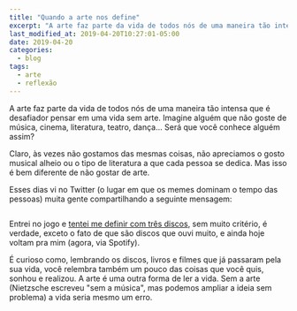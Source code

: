 ```yaml
---
title: "Quando a arte nos define"
excerpt: "A arte faz parte da vida de todos nós de uma maneira tão intensa que é desafiador pensar em uma vida sem arte."
last_modified_at: 2019-04-20T10:27:01-05:00
date: 2019-04-20
categories:
  - blog
tags: 
  - arte
  - reflexão
---
```


A arte faz parte da vida de todos nós de uma maneira tão intensa que é desafiador pensar em uma vida sem arte. Imagine alguém que não goste de música, cinema, literatura, teatro, dança... Será que você conhece alguém assim?

Claro, às vezes não gostamos das mesmas coisas, não apreciamos o gosto musical alheio ou o tipo de literatura a que cada pessoa se dedica. Mas isso é bem diferente de não gostar de arte.

Esses dias vi no Twitter (o lugar em que os memes dominam o tempo das pessoas) muita gente compartilhando a seguinte mensagem:

<figure style="" class="align-center">
  <img src="{{ site.url }}{{ site.baseurl }}/assets/images/describe.jpg" alt="">
</figure>

Entrei no jogo e [tentei me definir com três discos](https://twitter.com/mrtollens/status/1119402519103459328?s=19), sem muito critério, é verdade, exceto o fato de que são discos que ouvi muito, e ainda hoje voltam pra mim (agora, via Spotify).

É curioso como, lembrando os discos, livros e filmes que já passaram pela sua vida, você relembra também um pouco das coisas que você quis, sonhou e realizou. A arte é uma outra forma de ler a vida. Sem a arte (Nietzsche escreveu "sem a música", mas podemos ampliar a ideia sem problema) a vida seria mesmo um erro.
